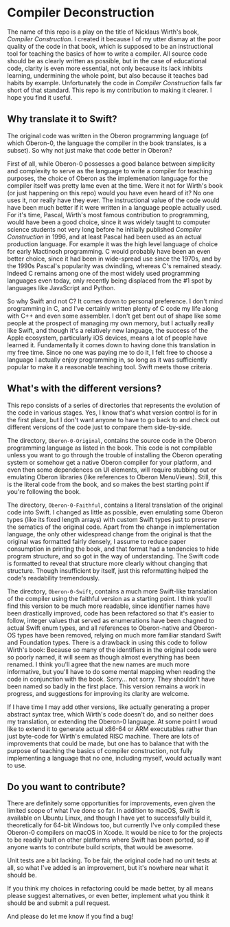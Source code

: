 #  Compiler Deconstruction

The name of this repo is a play on the title of Nicklaus Wirth's book, *Compiler Construction*.  I created it because I of my utter dismay at the poor quality of the code in that book, which is supposed to be an instructional tool for teaching the basics of how to write a compiler.  All source code should be as clearly written as possible, but in the case of educational code, clarity is even more essential, not only because its lack inhibits learning, undermining the whole point, but also because it teaches bad habits by example.  Unfortunately the code in *Compiler Construction* falls far short of that standard.  This repo is my contribution to making it clearer.  I hope you find it useful.

## Why translate it to Swift?

The original code was written in the Oberon programming language (of which Oberon-0, the language the compiler in the book translates, is a subset).   So why not just make that code better in Oberon?

First of all, while Oberon-0 possesses a good balance between simplicity and complexity to serve as the language to write a compiler for teaching purposes, the choice of Oberon as the implemenation language for the compiler itself was pretty lame even at the time.  Were it not for Wirth's book (or just happening on this repo) would you have even heard of it?  No one uses it, nor really have they ever.  The instructional value of the code would have been much better if it were written in a language people actually used.   For it's time, Pascal, Wirth's most famous contribution to programming, would have been a good choice, since it was widely taught to computer science students not very long before he initially published *Compiler Construction* in 1996, and at least Pascal had been used as an actual production language.  For example it was the high level language of choice for early Mactinosh programming.   C would probably have been an even better choice, since it had been in wide-spread use since the 1970s, and by the 1990s Pascal's popularity was dwindling, whereas C's remained steady.  Indeed C remains among one of the most widely used programming languages even today, only recently being displaced from the #1 spot by languages like JavaScript and Python.

So why Swift and not C?  It comes down to personal preference.  I don't mind programming in C, and I've certainly written plenty of C code my life along with C++ and even some assembler.   I don't get bent out of shape like some people at the prospect of managing my own memory, but I actually really like Swift, and though it's a relatively new language, the success of the Apple ecosystem, particularly iOS devices, means a lot of people have learned it.  Fundamentally it comes down to having done this translation in my free time.  Since no one was paying me to do it, I felt free to choose a language I actually enjoy programming in, so long as it was sufficiently popular to make it a reasonable teaching tool.  Swift meets those criteria.

## What's with the different versions?

This repo consists of a series of directories that represents the evolution of the code in various stages.  Yes, I know that's what version control is for in the first place, but I don't want anyone to have to go back to and check out different versions of the code just to compare them side-by-side. 

The directory, `Oberon-0-Original`, contains the source code in the Oberon programming language as listed in the book.  This code is not compilable unless you want to go through the trouble of installing the Oberon operating system or somehow get a native Oberon compiler for your platform, and even then some dependences on UI elements, will require stubbing out or emulating Oberon libraries (like references to Oberon MenuViews).  Still, this is the literal code from the book, and so makes the best starting point if you're following the book.

The directory, `Oberon-0-Faithful`, contains a literal translation of the original code into Swift.  I changed as little as possible, even emulating some Oberon types (like its fixed length arrays) with custom Swift types just to preserve the sematics of the original code.  Apart from the change in implementation language, the only other widespread change from the original is that the original was formatted fairly densely, I assume to reduce paper consumption in printing the book, and that format had a tendencies to hide program structure, and so got in the way of understanding.  The Swift code is formatted to reveal that structure more clearly without changing that structure.   Though insufficient by itself, just this reformatting helped the code's readability tremendously.

The directory, `Oberon-0-Swift`, contains a much more Swift-like translation of the compiler using the faithful version as a starting point.  I think you'll find this version to be much more readable, since identifier names have been drastically improved, code has been refactored so that it's easier to follow, integer values that served as enumerations have been chagned to actual Swift enum types, and all references to Oberon-native and Oberon-OS types have been removed, relying on much more familiar standard Swift and Foundation types.  There is a drawback in using this code to follow Wirth's book: Because so many of the identifiers in the original code were so poorly named, it will seem as though almost everything has been renamed.  I think you'll agree that the new names are much more informative, but you'll have to do some mental mapping when reading the code in conjunction with the book.  Sorry... not sorry.  They shouldn't have been named so badly in the first place.  This version remains a work in progress, and suggestions for improving its clarity are welcome.

If I have time I may add other versions, like actually generating a proper abstract syntax tree, which Wirth's code doesn't do, and so neither does my translation, or extending the Oberon-0 language.  At some point I woud like to extend it to generate actual x86-64 or ARM executables rather than just byte-code for Wirth's emulated RISC machine.  There are lots of improvements that could be made, but one has to balance that with the purpose of teaching the basics of compiler construction, not fully implementing a language that no one, including myself, would actually want to use.

## Do you want to contribute?

There are definitely some opportunities for improvements, even given the limited scope of what I've done so far.  In addition to macOS, Swift is available on Ubuntu Linux, and though I have yet to successfully build it, theoretically for 64-bit Windows too, but currently I've only compiled these Oberon-0 compilers on macOS in Xcode.  It would be nice to for the projects to be readily built on other platforms where Swift has been ported, so if anyone wants to contribute build scripts, that would be awesome.

Unit tests are a bit lacking.   To be fair, the original code had no unit tests at all, so what I've added is an improvement, but it's nowhere near what it should be.

If you think my choices in refactoring could be made better, by all means please suggest alternatives, or even better, implement what you think it should be and submit a pull request.

And please do let me know if you find a bug!
